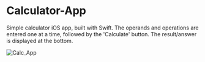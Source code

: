 # Calculator-App
Simple calculator iOS app, built with Swift. The operands and operations are entered one at a time, followed by the 'Calculate' button. The result/answer is displayed at the bottom.

![Calc_App](https://github.com/vytalman/Calculator-App/assets/8355633/cd5f03ef-a08d-4b6f-8fe6-96cba627b079)
